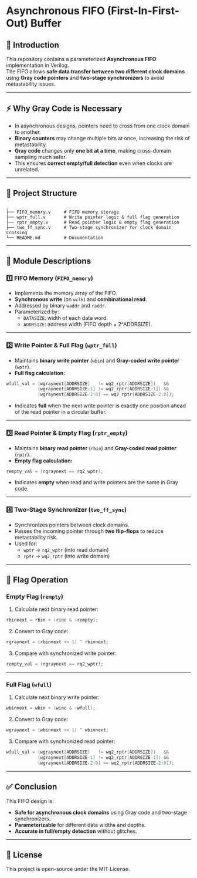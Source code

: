 # Asynchronous FIFO (First-In-First-Out) Buffer

## 📌 Introduction
This repository contains a parameterized **Asynchronous FIFO** implementation in Verilog.  
The FIFO allows **safe data transfer between two different clock domains** using **Gray code pointers** and **two-stage synchronizers** to avoid metastability issues.

---

## ⚡ Why Gray Code is Necessary
- In asynchronous designs, pointers need to cross from one clock domain to another.
- **Binary counters** may change multiple bits at once, increasing the risk of metastability.
- **Gray code** changes only **one bit at a time**, making cross-domain sampling much safer.
- This ensures **correct empty/full detection** even when clocks are unrelated.

---

## 📂 Project Structure
```
.
├── FIFO_memory.v     # FIFO memory storage
├── wptr_full.v       # Write pointer logic & full flag generation
├── rptr_empty.v      # Read pointer logic & empty flag generation
├── two_ff_sync.v     # Two-stage synchronizer for clock domain crossing
└── README.md         # Documentation
```

---

## 🧩 Module Descriptions

### 1️⃣ FIFO Memory (`FIFO_memory`)
- Implements the memory array of the FIFO.
- **Synchronous write** (on `wclk`) and **combinational read**.
- Addressed by binary `waddr` and `raddr`.
- Parameterized by:
  - `DATASIZE`: width of each data word.
  - `ADDRSIZE`: address width (FIFO depth = 2^ADDRSIZE).

---

### 2️⃣ Write Pointer & Full Flag (`wptr_full`)
- Maintains **binary write pointer** (`wbin`) and **Gray-coded write pointer** (`wptr`).
- **Full flag calculation:**
```verilog
wfull_val = (wgraynext[ADDRSIZE]   != wq2_rptr[ADDRSIZE])   &&
            (wgraynext[ADDRSIZE-1] != wq2_rptr[ADDRSIZE-1]) &&
            (wgraynext[ADDRSIZE-2:0] == wq2_rptr[ADDRSIZE-2:0]);
```
- Indicates **full** when the next write pointer is exactly one position ahead of the read pointer in a circular buffer.

---

### 3️⃣ Read Pointer & Empty Flag (`rptr_empty`)
- Maintains **binary read pointer** (`rbin`) and **Gray-coded read pointer** (`rptr`).
- **Empty flag calculation:**
```verilog
rempty_val = (rgraynext == rq2_wptr);
```
- Indicates **empty** when read and write pointers are the same in Gray code.

---

### 4️⃣ Two-Stage Synchronizer (`two_ff_sync`)
- Synchronizes pointers between clock domains.
- Passes the incoming pointer through **two flip-flops** to reduce metastability risk.
- Used for:
  - `wptr` → `rq2_wptr` (into read domain)
  - `rptr` → `wq2_rptr` (into write domain)

---

## 🔄 Flag Operation

### **Empty Flag (`rempty`)**
1. Calculate next binary read pointer:
```verilog
rbinnext = rbin + (rinc & ~rempty);
```
2. Convert to Gray code:
```verilog
rgraynext = (rbinnext >> 1) ^ rbinnext;
```
3. Compare with synchronized write pointer:
```verilog
rempty_val = (rgraynext == rq2_wptr);
```

---

### **Full Flag (`wfull`)**
1. Calculate next binary write pointer:
```verilog
wbinnext = wbin + (winc & ~wfull);
```
2. Convert to Gray code:
```verilog
wgraynext = (wbinnext >> 1) ^ wbinnext;
```
3. Compare with synchronized read pointer:
```verilog
wfull_val = (wgraynext[ADDRSIZE]   != wq2_rptr[ADDRSIZE])   &&
            (wgraynext[ADDRSIZE-1] != wq2_rptr[ADDRSIZE-1]) &&
            (wgraynext[ADDRSIZE-2:0] == wq2_rptr[ADDRSIZE-2:0]);
```

---

## ✅ Conclusion
This FIFO design is:
- **Safe for asynchronous clock domains** using Gray code and two-stage synchronizers.
- **Parameterizable** for different data widths and depths.
- **Accurate in full/empty detection** without glitches.

---

## 📜 License
This project is open-source under the MIT License.
